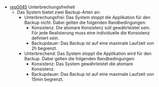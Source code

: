   * [req0045](https://github.com/DomainDrivenArchitecture/ddaRequirement/blob/master/de/requirements/req0045.md) Unterbrechungsfreiheit
    * Das System bietet zwei Backup-Arten an:
      * Unterbrechungsfrei: Das System stoppt die Applikation für den Backup nicht. Dabei gelten die folgenden Randbedingungen:
        * Konsistenz: Die atomare Konsistenz soll gewährleistet sein. Für jede Realisierung muss eine individuelle die Konsistenz definiert sein.
        * Backupdauer: Das Backup ist auf eine maximale Laufzeit von 2h begrenzt.   
      * Unterbrechend: Das System stoppt die Applikation wird für den Backup. Dabei gelten die folgenden Randbedingungen:
        * Konsistenz: Das System gewährleistet die atomare Konsistenz.
        * Backupdauer: Das Backup ist auf eine maximale Laufzeit von 15min begrenzt.   